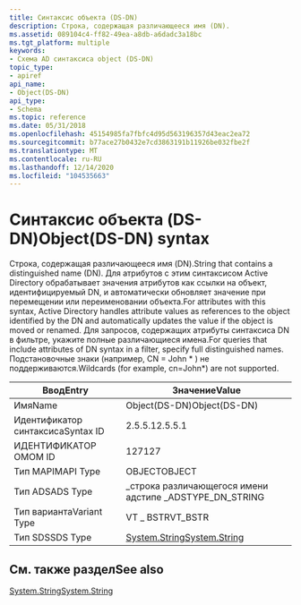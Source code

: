 ```yaml
---
title: Синтаксис объекта (DS-DN)
description: Строка, содержащая различающееся имя (DN).
ms.assetid: 089104c4-ff82-49ea-a8db-a6dadc3a18bc
ms.tgt_platform: multiple
keywords:
- Схема AD синтаксиса object (DS-DN)
topic_type:
- apiref
api_name:
- Object(DS-DN)
api_type:
- Schema
ms.topic: reference
ms.date: 05/31/2018
ms.openlocfilehash: 45154985fa7fbfc4d95d563196357d43eac2ea72
ms.sourcegitcommit: b77ace27b0432e7cd3863191b11926be032fbe2f
ms.translationtype: MT
ms.contentlocale: ru-RU
ms.lasthandoff: 12/14/2020
ms.locfileid: "104535663"
---
```

# <a name="objectds-dn-syntax"></a><span data-ttu-id="6998a-104">Синтаксис объекта (DS-DN)</span><span class="sxs-lookup"><span data-stu-id="6998a-104">Object(DS-DN) syntax</span></span>

<span data-ttu-id="6998a-105">Строка, содержащая различающееся имя (DN).</span><span class="sxs-lookup"><span data-stu-id="6998a-105">String that contains a distinguished name (DN).</span></span> <span data-ttu-id="6998a-106">Для атрибутов с этим синтаксисом Active Directory обрабатывает значения атрибутов как ссылки на объект, идентифицируемый DN, и автоматически обновляет значение при перемещении или переименовании объекта.</span><span class="sxs-lookup"><span data-stu-id="6998a-106">For attributes with this syntax, Active Directory handles attribute values as references to the object identified by the DN and automatically updates the value if the object is moved or renamed.</span></span> <span data-ttu-id="6998a-107">Для запросов, содержащих атрибуты синтаксиса DN в фильтре, укажите полные различающиеся имена.</span><span class="sxs-lookup"><span data-stu-id="6998a-107">For queries that include attributes of DN syntax in a filter, specify full distinguished names.</span></span> <span data-ttu-id="6998a-108">Подстановочные знаки (например, CN = John \* ) не поддерживаются.</span><span class="sxs-lookup"><span data-stu-id="6998a-108">Wildcards (for example, cn=John\*) are not supported.</span></span>



| <span data-ttu-id="6998a-109">Ввод</span><span class="sxs-lookup"><span data-stu-id="6998a-109">Entry</span></span> | <span data-ttu-id="6998a-110">Значение</span><span class="sxs-lookup"><span data-stu-id="6998a-110">Value</span></span> |
|--------------|------------------------------------------------------------------------|
| <span data-ttu-id="6998a-111">Имя</span><span class="sxs-lookup"><span data-stu-id="6998a-111">Name</span></span>         | <span data-ttu-id="6998a-112">Object(DS-DN)</span><span class="sxs-lookup"><span data-stu-id="6998a-112">Object(DS-DN)</span></span>                                                          |
| <span data-ttu-id="6998a-113">Идентификатор синтаксиса</span><span class="sxs-lookup"><span data-stu-id="6998a-113">Syntax ID</span></span>    | <span data-ttu-id="6998a-114">2.5.5.1</span><span class="sxs-lookup"><span data-stu-id="6998a-114">2.5.5.1</span></span>                                                                |
| <span data-ttu-id="6998a-115">ИДЕНТИФИКАТОР OM</span><span class="sxs-lookup"><span data-stu-id="6998a-115">OM ID</span></span>        | <span data-ttu-id="6998a-116">127</span><span class="sxs-lookup"><span data-stu-id="6998a-116">127</span></span>                                                                    |
| <span data-ttu-id="6998a-117">Тип MAPI</span><span class="sxs-lookup"><span data-stu-id="6998a-117">MAPI Type</span></span>    | <span data-ttu-id="6998a-118">OBJECT</span><span class="sxs-lookup"><span data-stu-id="6998a-118">OBJECT</span></span>                                                                 |
| <span data-ttu-id="6998a-119">Тип ADS</span><span class="sxs-lookup"><span data-stu-id="6998a-119">ADS Type</span></span>     | <span data-ttu-id="6998a-120">\_строка различающегося имени адстипе \_</span><span class="sxs-lookup"><span data-stu-id="6998a-120">ADSTYPE\_DN\_STRING</span></span>                                                    |
| <span data-ttu-id="6998a-121">Тип варианта</span><span class="sxs-lookup"><span data-stu-id="6998a-121">Variant Type</span></span> | <span data-ttu-id="6998a-122">VT \_ BSTR</span><span class="sxs-lookup"><span data-stu-id="6998a-122">VT\_BSTR</span></span>                                                               |
| <span data-ttu-id="6998a-123">Тип SDS</span><span class="sxs-lookup"><span data-stu-id="6998a-123">SDS Type</span></span>     | [<span data-ttu-id="6998a-124">System.String</span><span class="sxs-lookup"><span data-stu-id="6998a-124">System.String</span></span>](/dotnet/api/system.string) |



## <a name="see-also"></a><span data-ttu-id="6998a-125">См. также раздел</span><span class="sxs-lookup"><span data-stu-id="6998a-125">See also</span></span>

<dl> <dt>

[<span data-ttu-id="6998a-126">System.String</span><span class="sxs-lookup"><span data-stu-id="6998a-126">System.String</span></span>](/dotnet/api/system.string)
</dt> </dl>

 

 
